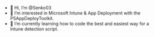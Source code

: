 - 👋 Hi, I’m @Senko03
- 👀 I’m interested in Microsoft Intune & App Deployment with the PSAppDeployToolkit.
- 🌱 I’m currently learning how to code the best and easiest way for a Intune detection script.

<!---
Senko03/Senko03 is a ✨ special ✨ repository because its `README.md` (this file) appears on your GitHub profile.
You can click the Preview link to take a look at your changes.
--->
